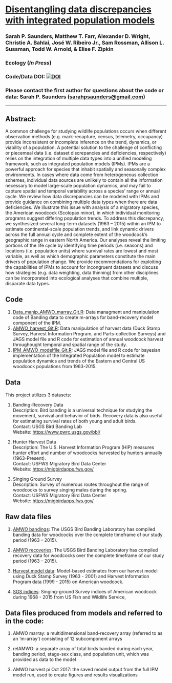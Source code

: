 # [Disentangling data discrepancies with integrated population models](https://esajournals.onlinelibrary.wiley.com/doi/10.1002/ecy.2714)

### Sarah P. Saunders, Matthew T. Farr, Alexander D. Wright, Christie A. Bahlai, José W. Ribeiro Jr., Sam Rossman, Allison L. Sussman, Todd W. Arnold, & Elise F. Zipkin

### Ecology (*In Press*)

### Code/Data DOI: [![DOI](https://zenodo.org/badge/DOI/10.5281/zenodo.2532006.svg)](https://doi.org/10.5281/zenodo.2532006)

### Please contact the first author for questions about the code or data: Sarah P. Saunders (sarahpsaunders@gmail.com)
__________________________________________________________________________________________________________________________________________

## Abstract:
A common challenge for studying wildlife populations occurs when different observation methods (e.g. mark-recapture, census, telemetry, occupancy) provide inconsistent or incomplete inference on the trend, dynamics, or viability of a population. A potential solution to the challenge of conflicting or piecemeal data (i.e. dataset discrepancies and deficiencies, respectively) relies on the integration of multiple data types into a unified modeling framework, such as integrated population models (IPMs). IPMs are a powerful approach for species that inhabit spatially and seasonally complex environments. In cases where data come from heterogeneous collection schemes, individual data sources are unlikely to contain all the information necessary to model large-scale population dynamics, and may fail to capture spatial and temporal variability across a species’ range or annual cycle. We review how data discrepancies can be modeled with IPMs and provide guidance on combining multiple data types when there are data deficiencies. We illustrate this issue with analysis of a migratory species, the American woodcock (Scolopax minor), in which individual monitoring programs suggest differing population trends. To address this discrepancy, we synthesized several long-term datasets (1963 – 2015) within an IPM to estimate continental-scale population trends, and link dynamic drivers across the full annual cycle and complete extent of the woodcock’s geographic range in eastern North America. Our analyses reveal the limiting portions of the life cycle by identifying time periods (i.e. seasons) and locations (i.e. population units) where survival rates are lowest and most variable, as well as which demographic parameters constitute the main drivers of population change. We provide recommendations for exploiting the capabilities of IPMs to account for incongruent datasets and discuss how strategies (e.g. data weighting, data thinning) from other disciplines can be incorporated into ecological analyses that combine multiple, disparate data types.  

## Code 
1. [Data_manip_AMWO_marray_Git.R](https://github.com/zipkinlab/timberdoodle/blob/master/Data_manip_AMWO_marray_Git.R): Data managment and manipulation code of Banding data to create m-arrays for band-recovery model component of the IPM. 
2. [AMWO_harvest_Git.R](https://github.com/zipkinlab/timberdoodle/blob/master/AMWO_harvest_Git.R): Data manipulation of harvest data (Duck Stamp Survey, Harvest Information Program, and Parts-collection Surveys) and JAGS model file and R code for estimation of annual woodcock harvest throughought temporal and spatial range of the study.
3. [IPM_AMWO_modelfile_Git.R](https://github.com/zipkinlab/timberdoodle/blob/master/IPM_AMWO_modelfile_Git.R): JAGS model file and R code for bayesian implementation of the Integrated Population model to estimate population dynamics and trends of the Eastern and Central US woodcock populations from 1963-2015.

## Data
This project utilizes 3 datasets:  

1) Banding-Recovery Data  
Description: Bird banding is a universal technique for studying the movement, survival and behavior of birds. Recovery data is also useful for estimating survival rates of both young and adult birds.  
Contact: USGS Bird Banding Lab  
Website: https://www.pwrc.usgs.gov/bbl/  

2) Hunter Harvest Data  
Description: The U.S. Harvest Information Program (HIP) measures hunter effort and number of woodcocks harvested by hunters annually (1963-Present).  
Contact: USFWS Migratory Bird Data Center  
Website: https://migbirdapps.fws.gov/  

3) Singing Ground Survey  
Description: Survey of numerous routes throughout the range of woodcocks to survey singing males during the spring.   	
Contact: USFWS Migratory Bird Data Center  
Website: https://migbirdapps.fws.gov/  

## Raw data files

1) [AMWO bandings](https://github.com/zipkinlab/Saunders_etal_2019_Ecol/blob/master/Raw_Data/AMWO%20bandings.csv): The USGS Bird Banding Laboratory has compiled banding data for woodcocks over the complete timeframe of our study period (1963 – 2015).

2) [AMWO recoveries](https://github.com/zipkinlab/Saunders_etal_2019_Ecol/blob/master/Raw_Data/AMWO%20recoveries.csv): The USGS Bird Banding Laboratory has compiled recovery data for woodcocks over the complete timeframe of our study period (1963 – 2015).

3) [Harvest model data](https://github.com/zipkinlab/Saunders_etal_2019_Ecol/blob/master/Raw_Data/Harvest_model_data.Rda): Model-based estimates from our harvest model using Duck Stamp Survey (1963 - 2001) and Harvest Information Program data (1999 - 2015) on American woodcock.

4) [SGS indices](https://github.com/zipkinlab/Saunders_etal_2019_Ecol/blob/master/Raw_Data/SGS-indices.csv): Singing-ground Survey indices of American woodcock during 1968 - 2015 from US Fish and Wildlife Service,

## Data files produced from models and referred to in the code:

1) AMWO marray: a multidimensional band-recovery array (referred to as an ‘m-array’) consisting of 12 subcomponent arrays

2) relAMWO: a separate array of total birds banded during each year, banding period, stage-sex class, and population unit, which was provided as data to the model

3) AMWO harvest pi Oct 2017: the saved model output from the full IPM model run, used to create figures and results visualizations

